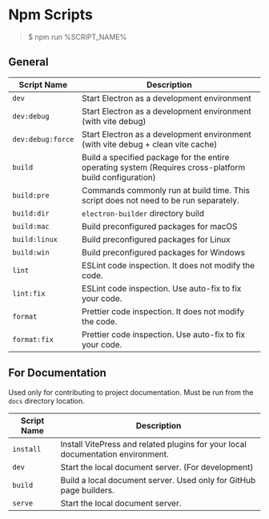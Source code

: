 # Npm Scripts

> $ npm run %SCRIPT_NAME%

## General

| Script Name | Description |
| --- | --- |
| `dev` | Start Electron as a development environment |
| `dev:debug` | Start Electron as a development environment (with vite debug) |
| `dev:debug:force` | Start Electron as a development environment (with vite debug + clean vite cache) |
| `build` | Build a specified package for the entire operating system (Requires cross-platform build configuration) |
| `build:pre` | Commands commonly run at build time. This script does not need to be run separately. |
| `build:dir` | `electron-builder` directory build |
| `build:mac` | Build preconfigured packages for macOS |
| `build:linux` | Build preconfigured packages for Linux |
| `build:win` | Build preconfigured packages for Windows |
| `lint` | ESLint code inspection. It does not modify the code. |
| `lint:fix` | ESLint code inspection. Use auto-fix to fix your code. |
| `format` | Prettier code inspection. It does not modify the code. |
| `format:fix` | Prettier code inspection. Use auto-fix to fix your code. |

## For Documentation

Used only for contributing to project documentation. Must be run from the `docs` directory location.

| Script Name | Description                                                                     |
| ----------- | ------------------------------------------------------------------------------- |
| `install`   | Install VitePress and related plugins for your local documentation environment. |
| `dev`       | Start the local document server. (For development)                              |
| `build`     | Build a local document server. Used only for GitHub page builders.              |
| `serve`     | Start the local document server.                                                |
